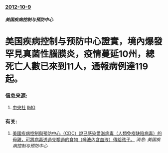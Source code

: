 ### [2012-10-9](/news/2012/10/9/index.md)

##### 美国疾病控制与预防中心
#  美国疾病控制与预防中心證實，境內爆發罕見真菌性腦膜炎，疫情蔓延10州，總死亡人數已來到11人，通報病例達119起。




### 信息来源:

1. [中央社](https://web.archive.org/web/20121117043725/http://www.cna.com.tw/News/aOPL/201210100037.aspx) [IMG](https://web.archive.org/web/20121117043725im_/http://img1.cna.com.tw/www/images/pic_fb.jpg)

### 有关:

1. [美國疾病控制與預防中心（CDC）說已感染愛滋病毒（人類免疫缺陷病毒）的母親，可將病毒透過先嚼過的食物（唾液內含血液）傳給孩子。](/zh/news/2008/02/6/美國疾病控制與預防中心-CDC-說已感染愛滋病毒-人類免疫缺陷病毒-的母親-可將病毒透過先嚼過的食物-唾液內含血液-傳給.md) _消息: 美国疾病控制与预防中心_
